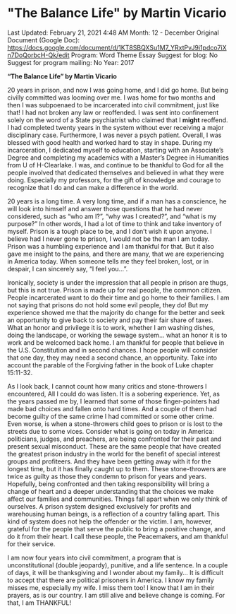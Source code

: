 # "The Balance Life" by Martin Vicario

Last Updated: February 21, 2021 4:48 AM
Month: 12 - December
Original Document (Google Doc): https://docs.google.com/document/d/1KT8SBQXSu1M7_YRxtPvJ9i1pdco7iXn7DoQorbcH-Qk/edit
Program: Word Theme Essay
Suggest for blog: No
Suggest for program mailing: No
Year: 2017

**“The Balance Life” by Martin Vicario**

20 years in prison, and now I was going home, and I did go home. But being civilly committed was looming over me. I was home for two months and then I was subpoenaed to be incarcerated into civil commitment, just like that! I had not broken any law or reoffended. I was sent into confinement solely on the word of a State psychiatrist who claimed that I **might** reoffend. I had completed twenty years in the system without ever receiving a major disciplinary case. Furthermore, I was never a psych patient. Overall, I was blessed with good health and worked hard to stay in shape. During my incarceration, I dedicated myself to education, starting with an Associate’s Degree and completing my academics with a Master’s Degree in Humanities from U of H-Clearlake. I was, and continue to be thankful to God for all the people involved that dedicated themselves and believed in what they were doing. Especially my professors, for the gift of knowledge and courage to recognize that I do and can make a difference in the world.

20 years is a long time. A very long time, and if a man has a conscience, he will look into himself and answer those questions that he had never considered, such as “who am I?”, “why was I created?”, and “what is my purpose?” In other words, I had a lot of time to think and take inventory of myself. Prison is a tough place to be, and I don’t wish it upon anyone. I believe had I never gone to prison, I would not be the man I am today. Prison was a humbling experience and I am thankful for that. But it also gave me insight to the pains, and there are many, that we are experiencing in America today. When someone tells me they feel broken, lost, or in despair, I can sincerely say, “I feel you…”.

Ironically, society is under the impression that all people in prison are thugs, but this is not true. Prison is made up for real people, the common citizen. People incarcerated want to do their time and go home to their families. I am not saying that prisons do not hold some evil people, they do! But my experience showed me that the majority do change for the better and seek an opportunity to give back to society and pay their fair share of taxes. What an honor and privilege it is to work, whether I am washing dishes, doing the landscape, or working the sewage system… what an honor it is to work and be welcomed back home. I am thankful for people that believe in the U.S. Constitution and in second chances. I hope people will consider that one day, they may need a second chance, an opportunity. Take into account the parable of the Forgiving father in the book of Luke chapter 15:11-32.

As I look back, I cannot count how many critics and stone-throwers I encountered, All I could do was listen. It is a sobering experience. Yet, as the years passed me by, I learned that some of those finger-pointers had made bad choices and fallen onto hard times. And a couple of them had become guilty of the same crime I had committed or some other crime. Even worse, is when a stone-throwers child goes to prison or is lost to the streets due to some vices. Consider what is going on today in America: politicians, judges, and preachers, are being confronted for their past and present sexual misconduct. These are the same people that have created the greatest prison industry in the world for the benefit of special interest groups and profiteers. And they have been getting away with it for the longest time, but it has finally caught up to them. These stone-throwers are twice as guilty as those they condemn to prison for years and years. Hopefully, being confronted and then taking responsibility will bring a change of heart and a deeper understanding that the choices we make affect our families and communities. Things fall apart when we only think of ourselves. A prison system designed exclusively for profits and warehousing human beings, is a reflection of a country falling apart. This kind of system does not help the offender or the victim. I am, however, grateful for the people that serve the public to bring a positive change, and do it from their heart. I call these people, the Peacemakers, and am thankful for their service.

I am now four years into civil commitment, a program that is unconstitutional (double jeopardy), punitive, and a life sentence. In a couple of days, it will be thanksgiving and I wonder about my family… It is difficult to accept that there are political prisoners in America. I know my family misses me, especially my wife. I miss them too! I know that I am in their prayers, as is our country. I am still alive and believe change is coming. For that, I am THANKFUL!